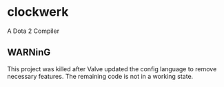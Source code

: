 # clockwerk
A Dota 2 Compiler

## WARNinG
This project was killed after Valve updated the config language to remove necessary features.  The remaining code is not in a working state.

